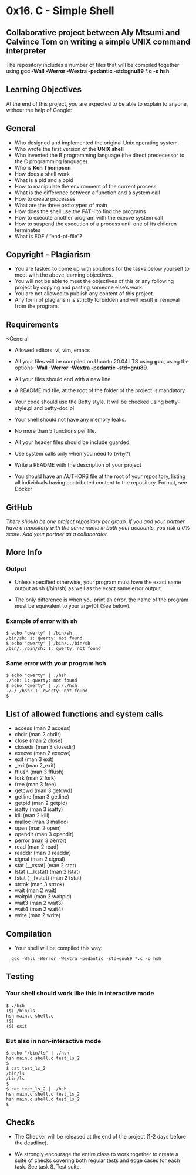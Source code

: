 # __0x16. C - Simple Shell__

## Collaborative project between Aly Mtsumi and Calvince Tom on writing a simple UNIX command interpreter

 The repository includes a number of files that will be compiled together using __gcc -Wall -Werror -Wextra -pedantic -std=gnu89 *.c -o hsh__.

## Learning Objectives

At the end of this project, you are expected to be able to explain to anyone, without the help of Google:

## General

- Who designed and implemented the original Unix operating system.
- Who wrote the first version of the __UNIX shell__
- Who invented the B programming language (the direct predecessor to the C programming language)
- Who is __Ken Thompson__
- How does a shell work
- What is a pid and a ppid
- How to manipulate the environment of the current process
- What is the difference between a function and a system call
- How to create processes
- What are the three prototypes of main
- How does the shell use the PATH to find the programs
- How to execute another program with the execve system call
- How to suspend the execution of a process until one of its children terminates
- What is EOF / “end-of-file”?

## Copyright - Plagiarism

- You are tasked to come up with solutions for the tasks below yourself to meet with the above learning objectives.
- You will not be able to meet the objectives of this or any following project by copying and pasting someone else’s work.
- You are not allowed to publish any content of this project.
- Any form of plagiarism is strictly forbidden and will result in removal from the program.

## Requirements

<General

- Allowed editors: vi, vim, emacs

- All your files will be compiled on Ubuntu 20.04 LTS using __gcc__, using the options __-Wall -Werror -Wextra -pedantic -std=gnu89__.
- All your files should end with a new line.
- A README.md file, at the root of the folder of the project is mandatory.
- Your code should use the Betty style. It will be checked using betty-style.pl and betty-doc.pl.
- Your shell should not have any memory leaks.
- No more than 5 functions per file.
- All your header files should be include guarded.
- Use system calls only when you need to (why?)
- Write a README with the description of your project
- You should have an AUTHORS file at the root of your repository, listing all individuals having contributed content to the repository. Format, see Docker

## GitHub

*There should be one project repository per group. If you and your partner have a repository with the same name in both your accounts, you risk a 0% score. Add your partner as a collaborator.*

## More Info

### Output

- Unless specified otherwise, your program must have the exact same output as sh (/bin/sh) as well as the exact same error output.

- The only difference is when you print an error, the name of the program must be equivalent to your argv[0] (See below).

### Example of error with sh

```text
$ echo "qwerty" | /bin/sh
/bin/sh: 1: qwerty: not found
$ echo "qwerty" | /bin/../bin/sh
/bin/../bin/sh: 1: qwerty: not found
```

### Same error with your program hsh

```text
$ echo "qwerty" | ./hsh
./hsh: 1: qwerty: not found
$ echo "qwerty" | ./././hsh
./././hsh: 1: qwerty: not found
$
```

## List of allowed functions and system calls

- access (man 2 access)
- chdir (man 2 chdir)
- close (man 2 close)
- closedir (man 3 closedir)
- execve (man 2 execve)
- exit (man 3 exit)
- _exit(man 2_exit)
- fflush (man 3 fflush)
- fork (man 2 fork)
- free (man 3 free)
- getcwd (man 3 getcwd)
- getline (man 3 getline)
- getpid (man 2 getpid)
- isatty (man 3 isatty)
- kill (man 2 kill)
- malloc (man 3 malloc)
- open (man 2 open)
- opendir (man 3 opendir)
- perror (man 3 perror)
- read (man 2 read)
- readdir (man 3 readdir)
- signal (man 2 signal)
- stat (__xstat) (man 2 stat)
- lstat (__lxstat) (man 2 lstat)
- fstat (__fxstat) (man 2 fstat)
- strtok (man 3 strtok)
- wait (man 2 wait)
- waitpid (man 2 waitpid)
- wait3 (man 2 wait3)
- wait4 (man 2 wait4)
- write (man 2 write)

## Compilation

- Your shell will be compiled this way:
  
```text
  gcc -Wall -Werror -Wextra -pedantic -std=gnu89 *.c -o hsh
```

## Testing

### Your shell should work like this in interactive mode

```text
$ ./hsh
($) /bin/ls
hsh main.c shell.c
($)
($) exit
```

### But also in non-interactive mode

```text
$ echo "/bin/ls" | ./hsh
hsh main.c shell.c test_ls_2
$
$ cat test_ls_2
/bin/ls
/bin/ls
$
$ cat test_ls_2 | ./hsh
hsh main.c shell.c test_ls_2
hsh main.c shell.c test_ls_2
$
```

## Checks

- The Checker will be released at the end of the project (1-2 days before the deadline).

- We strongly encourage the entire class to work together to create a suite of checks covering both regular tests and edge cases for each task. See task 8. Test suite.
